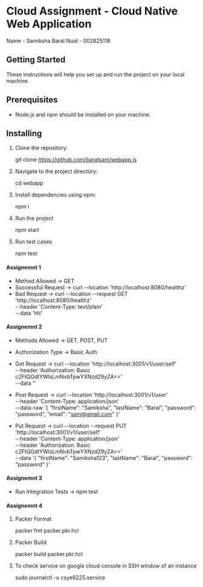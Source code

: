# Cloud Assignment - Cloud Native Web Application 
Name - Samiksha Baral
Nuid - 002825118

## Getting Started

These instructions will help you set up and run the project on your local machine.

## Prerequisites

- Node.js and npm should be installed on your machine.

## Installing

1. Clone the repository:

    git clone https://github.com/baralsam/webapp.js
    

2. Navigate to the project directory:
   
    cd webapp
    

3. Install dependencies using npm:

    npm i

4. Run the project

    npm start

5. Run test cases   

    npm test

#### Assignemnt 1
 
* Method Allowed -> GET
* Successful Request -> curl --location 'http://localhost:8080/healthz'
* Bad Request -> curl --location --request GET 'http://localhost:8080/healthz' \
--header 'Content-Type: text/plain' \
--data 'Hii'


#### Assignemnt 2

* Methods Allowed -> GET, POST, PUT
* Authorization Type -> Basic Auth

* Get Request -> curl --location 'http://localhost:3001/v1/user/self' \
--header 'Authorization: Basic c2FtQGdtYWlsLmNvbTpwYXNzd29yZA==' \
--data ''

* Post Request -> curl --location 'http://localhost:3001/v1/user' \
--header 'Content-Type: application/json' \
--data-raw '{
    "firstName": "Samiksha",
    "lastName": "Baral",
    "password": "password",
    "email": "sam@gmail.com"
}'

* Put Request -> curl --location --request PUT 'http://localhost:3001/v1/user/self' \
--header 'Content-Type: application/json' \
--header 'Authorization: Basic c2FtQGdtYWlsLmNvbTpwYXNzd29yZA==' \
--data '{
    "firstName": "Samiksha123",
    "lastName": "Baral",
    "password": "password"
}'

#### Assignemnt 3

* Run Integration Tests -> npm test

#### Assignemnt 4

1. Packer Format

    packer fmt packer.pkr.hcl

2. Packer Build
 
    packer build  packer.pkr.hcl

3. To check service on google cloud console in SSH window of an instance

    sudo journalctl -u csye6225.service     
    
